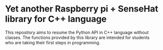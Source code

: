 # Yet another Raspberry pi + SenseHat library for C++ language

This repository aims to resume the Python API in C++ language without classes.
The functions provided by this library are intended for students who are taking their first steps in programming.
